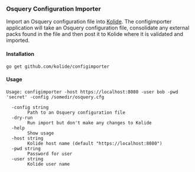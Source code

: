 ### Osquery Configuration Importer

Import an Osquery configuration file into [Kolide](https://github.com/kolide/kolide). The
configimporter application will take an Osquery configuration file, consolidate any external packs found in the file and then post it to Kolide where it is validated and imported.  

#### Installation
```
go get github.com/kolide/configimporter
```

#### Usage
```
Usage: configimporter -host https://localhost:8080 -user bob -pwd 'secret' -config /somedir/osquery.cfg

  -config string
        Path to an Osquery configuration file
  -dry-run
        Run import but don't make any changes to Kolide 
  -help
        Show usage
  -host string
        Kolide host name (default "https://localhost:8080")
  -pwd string
        Password for user
  -user string
        Kolide user name

```
